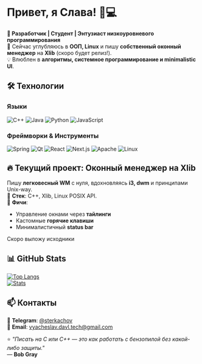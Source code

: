 # Привет, я Слава! 👨💻

**🚀 Разработчик | Студент | Энтузиаст низкоуровневого программирования**  
🌱 Сейчас углубляюсь в **ООП, Linux** и пишу **собственный оконный менеджер** на **Xlib** (скоро будет релиз!).  
💡 Влюблен в **алгоритмы, системное программирование и minimalistic UI**.  

## 🛠️ Технологии
### Языки
![C++](https://img.shields.io/badge/-C++-00599C?logo=c%2B%2B&logoColor=white)
![Java](https://img.shields.io/badge/-Java-007396?logo=java&logoColor=white)
![Python](https://img.shields.io/badge/-Python-3776AB?logo=python&logoColor=white)
![JavaScript](https://img.shields.io/badge/-JavaScript-F7DF1E?logo=javascript&logoColor=black)

### Фреймворки & Инструменты
![Spring](https://img.shields.io/badge/-Spring-6DB33F?logo=spring&logoColor=white)
![Qt](https://img.shields.io/badge/-Qt-41CD52?logo=qt&logoColor=white)
![React](https://img.shields.io/badge/-React-61DAFB?logo=react&logoColor=black)
![Next.js](https://img.shields.io/badge/-Next.js-000000?logo=next.js&logoColor=white)
![Apache](https://img.shields.io/badge/-Apache-D22128?logo=apache&logoColor=white)
![Linux](https://img.shields.io/badge/-Linux-FCC624?logo=linux&logoColor=black)

## 🔥 Текущий проект: Оконный менеджер на Xlib
Пишу **легковесный WM** с нуля, вдохновляясь **i3, dwm** и принципами Unix-way.  
🔧 **Стек**: C++, Xlib, Linux POSIX API.  
📌 **Фичи**:  
- Управление окнами через **тайлинги**  
- Кастомные **горячие клавиши**  
- Минималистичный **status bar**  

Скоро выложу исходники

## 📊 GitHub Stats
[![Top Langs](https://github-readme-stats.vercel.app/api/top-langs/?username=Zestria&layout=compact&theme=dark&hide=html,css)](https://github.com/Zestria)  
[![Stats](https://github-readme-stats.vercel.app/api?username=Zestria&show_icons=true&theme=dark&count_private=true)](https://github.com/Zestria)  

## 📫 Контакты
💬 **Telegram**: [@sterkachov](https://t.me/sterkachov)  
📧 **Email**: vyacheslav.davl.tech@gmail.com

⭐ *"Писать на C или C++ — это как работать с бензопилой без какой-либо защиты."*  
      — **Bob Gray**  
